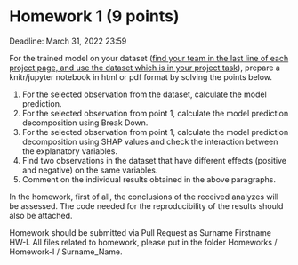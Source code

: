 # Homework 1 (9 points)
Deadline: March 31, 2022 23:59

For the trained model on your dataset ([find your team in the last line of each project page, and use the dataset which is in your project task](https://github.com/MI2-Education/2022L-WB-XAI-tabular/tree/main/Projects)), prepare a knitr/jupyter notebook in html or pdf format by solving the points below.

1. For the selected observation from the dataset, calculate the model prediction.
2. For the selected observation from point 1, calculate the model prediction decomposition using Break Down.
3. For the selected observation from point 1, calculate the model prediction decomposition using SHAP values and check the interaction between the explanatory variables. 
4. Find two observations in the dataset that have different effects (positive and negative) on the same variables.
5. Comment on the individual results obtained in the above paragraphs.

In the homework, first of all, the conclusions of the received analyzes will be assessed. The code needed for the reproducibility of the results should also be attached.

Homework should be submitted via Pull Request as Surname Firstname HW-I. All files related to homework, please put in the folder Homeworks / Homework-I / Surname_Name.
